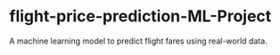 # flight-price-prediction-ML-Project
A machine learning model to predict flight fares using real-world data.
